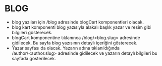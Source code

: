# BLOG

- blog yazıları için /blog adresinde blogCart komponentleri olacak.
- blog kart komponenti blog yazısıyla alakalı başlık yazar ve resim gibi bilgileri gösterecek.
- blogCart komponentine tıklanınca /blog/<blog.slug> adresinde gidilecek. Bu sayfa blog yazısının detaylı içeriğini gösterecek.
- Yazar sayfası da olacak. Yazarın adına tıklanıldığında /author/<author.slug> adresinde gidilecek ve yazarın detaylı bilgileri bu sayfada gösterilecek.
